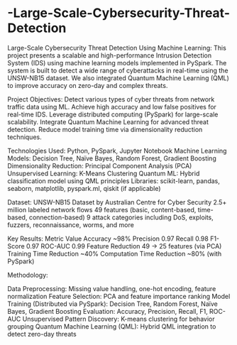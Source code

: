 # -Large-Scale-Cybersecurity-Threat-Detection

Large-Scale Cybersecurity Threat Detection Using Machine Learning:
This project presents a scalable and high-performance Intrusion Detection System (IDS) using machine learning models implemented in PySpark. The system is built to detect a wide range of cyberattacks in real-time using the UNSW-NB15 dataset. We also integrated Quantum Machine Learning (QML) to improve accuracy on zero-day and complex threats.

Project Objectives:
Detect various types of cyber threats from network traffic data using ML.
Achieve high accuracy and low false positives for real-time IDS.
Leverage distributed computing (PySpark) for large-scale scalability.
Integrate Quantum Machine Learning for advanced threat detection.
Reduce model training time via dimensionality reduction techniques.

Technologies Used:
Python, PySpark, Jupyter Notebook
Machine Learning Models: Decision Tree, Naïve Bayes, Random Forest, Gradient Boosting
Dimensionality Reduction: Principal Component Analysis (PCA)
Unsupervised Learning: K-Means Clustering
Quantum ML: Hybrid classification model using QML principles
Libraries: scikit-learn, pandas, seaborn, matplotlib, pyspark.ml, qiskit (if applicable)

Dataset:
UNSW-NB15 Dataset by Australian Centre for Cyber Security
2.5+ million labeled network flows
49 features (basic, content-based, time-based, connection-based)
9 attack categories including DoS, exploits, fuzzers, reconnaissance, worms, and more

Key Results:
Metric	Value
Accuracy	~98%
Precision	0.97
Recall	0.98
F1-Score	0.97
ROC-AUC	0.99
Feature Reduction	49 → 25 features (via PCA)
Training Time Reduction	~40%
Computation Time Reduction	~80% (with PySpark)


Methodology:

Data Preprocessing:
Missing value handling, one-hot encoding, feature normalization
Feature Selection:
PCA and feature importance ranking
Model Training (Distributed via PySpark):
Decision Tree, Random Forest, Naïve Bayes, Gradient Boosting
Evaluation:
Accuracy, Precision, Recall, F1, ROC-AUC
Unsupervised Pattern Discovery:
K-means clustering for behavior grouping
Quantum Machine Learning (QML):
Hybrid QML integration to detect zero-day threats


